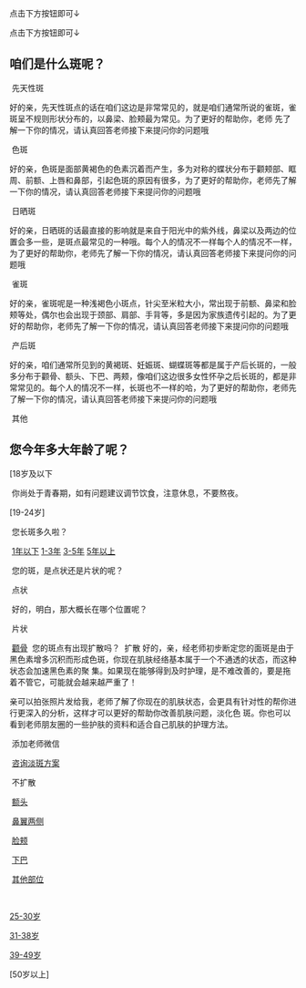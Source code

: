 
点击下方按钮即可↓



点击下方按钮即可↓



## 咱们是什么斑呢？

​	先天性斑 

​		好的亲，先天性斑点的话在咱们这边是非常常见的，就是咱们通常所说的雀斑，雀斑呈不规则形状分布的，以鼻梁、脸颊最为常见。为了更好的帮助你，老师		先了解一下你的情况，请认真回答老师接下来提问你的问题哦

​	色斑

​		好的亲，色斑是面部黄褐色的色素沉着而产生，多为对称的蝶状分布于颧颊部、眶周、前额、上唇和鼻部，引起色斑的原因有很多，为了更好的帮助你，老师先了解一下你的情况，请认真回答老师接下来提问你的问题哦

​	日晒斑

​		好的亲，日晒斑的话最直接的影响就是来自于阳光中的紫外线，鼻梁以及两边的位置会多一些，是斑点最常见的一种哦。每个人的情况不一样每个人的情况不一样，为了更好的帮助你，老师先了解一下你的情况，请认真回答老师接下来提问你的问题哦

​	雀斑

​	好的亲，雀斑呢是一种浅褐色小斑点，针尖至米粒大小，常出现于前额、鼻梁和脸颊等处，偶尔也会出现于颈部、肩部、手背等，多是因为家族遗传引起的。为了更好的帮助你，老师先了解一下你的情况，请认真回答老师接下来提问你的问题哦

​	产后斑

​	好的亲，咱们通常所见到的黄褐斑、妊娠斑、蝴蝶斑等都是属于产后长斑的，一般多分布于颧骨、额头、下巴、两颊，像咱们这边很多女性怀孕之后长斑的，都是非常常见的。每个人的情况不一样，长斑也不一样的哈，为了更好的帮助你，老师先了解一下你的情况，请认真回答老师接下来提问你的问题哦

​	其他





## 您今年多大年龄了呢？



[18岁及以下

​	你尚处于青春期，如有问题建议调节饮食，注意休息，不要熬夜。

[19-24岁]

​	您长斑多久啦？

​	[1年以下](javascript:) [1-3年](javascript:) [3-5年](javascript:) [5年以上](javascript:)



​	您的斑，是点状还是片状的呢？

​		点状

​			好的，明白，那大概长在哪个位置呢？

​		片状

​			[颧骨](javascript:)
​				您的斑点有出现扩散吗？
​					扩散
​						好的，亲，经老师初步断定您的面斑是由于黑色素增多沉积而形成色斑，你现在肌肤经络基本属于一个不通透的状态，而这种状态会加速黑色素的聚						集。如果现在能够得到及时护理，是不难改善的，要是拖着不管它，可能就会越来越严重了！

​						亲可以拍张照片发给我，老师了解了你现在的肌肤状态，会更具有针对性的帮你进行更深入的分析，这样才可以更好的帮助你改善肌肤问题，淡化色						斑。你也可以看到老师朋友圈的一些护肤的资料和适合自己肌肤的护理方法。

​						添加老师微信

​						[咨询淡斑方案](javascript:)



​					不扩散
​						

​			 [额头](javascript:) 


​              		 [鼻翼两侧](javascript:)


​            		[脸颊](javascript:) 


​         		   [下巴](javascript:) 


​           		 [其他部位](javascript:)

​	

[25-30岁](javascript:) 

[31-38岁](javascript:) 

[39-49岁](javascript:) 

[50岁以上]

